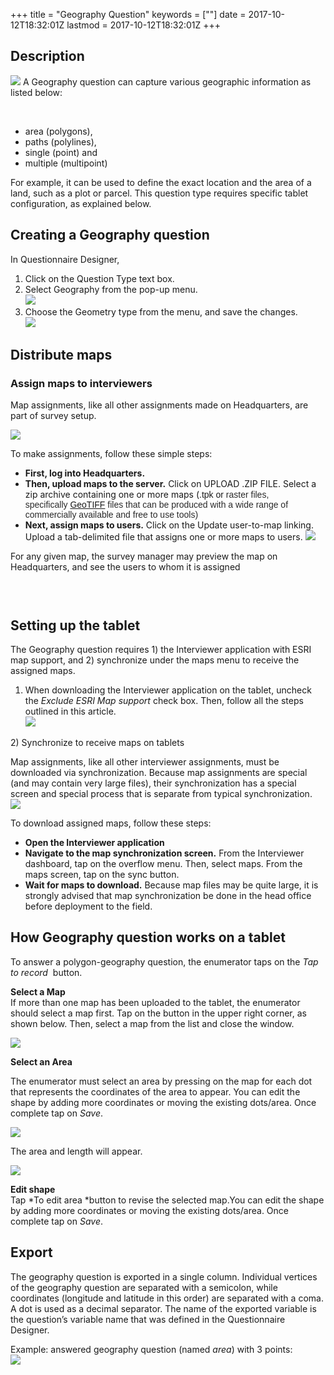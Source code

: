 +++
title = "Geography Question"
keywords = [""]
date = 2017-10-12T18:32:01Z
lastmod = 2017-10-12T18:32:01Z
+++

Description 
------------

![](/images/825285.png) A Geography question can capture various
geographic information as listed below:  
  
 

-   area (polygons),
-   paths (polylines),
-   single (point) and
-   multiple (multipoint)

For example, it can be used to define the exact location and the area of
a land, such as a plot or parcel. This question type requires specific
tablet configuration, as explained below. 

 Creating a Geography question
------------------------------

In Questionnaire Designer, 

1.  Click on the Question Type text box.
2.  Select Geography from the pop-up menu.  
    ![](/images/885524.png)
3.  Choose the Geometry type from the menu, and save the changes.   
    ![](/images/885526.png)

Distribute maps
---------------

### Assign maps to interviewers

Map assignments, like all other assignments made on Headquarters, are
part of survey setup.  
  
![](/images/839994.png)

To make assignments, follow these simple steps:

-   **First, log into Headquarters.**
-   **Then, upload maps to the server.** Click on UPLOAD .ZIP FILE.
    Select a zip archive containing one or more maps (<span
    style="font-family:arial,helvetica,sans-serif;">.tpk or<span
    style="color: rgb(42, 42, 42); font-size: 14px;"> raster files,
    specifically [GeoTIFF](https://en.wikipedia.org/wiki/GeoTIFF) files
    that can be produced with a wide range of commercially available and
    free to use tools)</span></span>
-   **Next, assign maps to users.** Click on the Update user-to-map
    linking. Upload a tab-delimited file that assigns one or more maps
    to users. ![](/images/839995.png)

For any given map, the survey manager may preview the map on
Headquarters, and see the users to whom it is assigned

###  

Setting up the tablet
---------------------

The Geography question requires 1) the Interviewer application with ESRI
map support, and 2) synchronize under the maps menu to receive the
assigned maps. 

1) When downloading the Interviewer application on the tablet, uncheck
the *Exclude ESRI Map support* check box. Then, follow all the steps
outlined in this article.   
![](/images/825292.png)  
  
2) Synchronize to receive maps on tablets

Map assignments, like all other interviewer assignments, must be
downloaded via synchronization. Because map assignments are special (and
may contain very large files), their synchronization has a special
screen and special process that is separate from typical
synchronization.  
![](/images/839997.png)

To download assigned maps, follow these steps:

-   **Open the Interviewer application**
-   **Navigate to the map synchronization screen.** From the Interviewer
    dashboard, tap on the overflow menu. Then, select maps. From the
    maps screen, tap on the sync button.
-   **Wait for maps to download.** Because map files may be quite large,
    it is strongly advised that map synchronization be done in the head
    office before deployment to the field.

How Geography question works on a tablet 
-----------------------------------------

To answer a polygon-geography question, the enumerator taps on the *Tap
to record*  button.   
  
**Select a Map**  
If more than one map has been uploaded to the tablet, the enumerator
should select a map first. Tap on the button in the upper right corner,
as shown below. Then, select a map from the list and close the
window.   
  
![](/images/827810.png)  
  
**Select an Area**  
  
The enumerator must select an area by pressing on the map for each dot
that represents the coordinates of the area to appear. You can edit the
shape by adding more coordinates or moving the existing dots/area. Once
complete tap on *Save*.  
  
![](/images/825301.png)  
  
The area and length will appear.    
  
![](/images/825293.png)  
  
**Edit shape**  
Tap *To edit area *button to revise the selected map.You can edit the
shape by adding more coordinates or moving the existing dots/area. Once
complete tap on *Save*.

Export 
-------

The geography question is exported in a single column. Individual
vertices of the geography question are separated with a semicolon, while
coordinates (longitude and latitude in this order) are separated with a
coma. A dot is used as a decimal separator. The name of the exported
variable is the question’s variable name that was defined in the
Questionnaire Designer.   
  
Example: answered geography question (named *area*) with 3 points:  
![](/images/825296.png)
